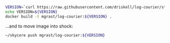 ```bash
VERSION=`curl https://raw.githubusercontent.com/driskell/log-courier/stable/version_short.txt`
echo VERSION=${VERSION}
docker build -t mgrast/log-courier:${VERSION} . 
```
...and to move image into shock:
```bash
~/skycore push mgrast/log-courier:${VERSION}
```
